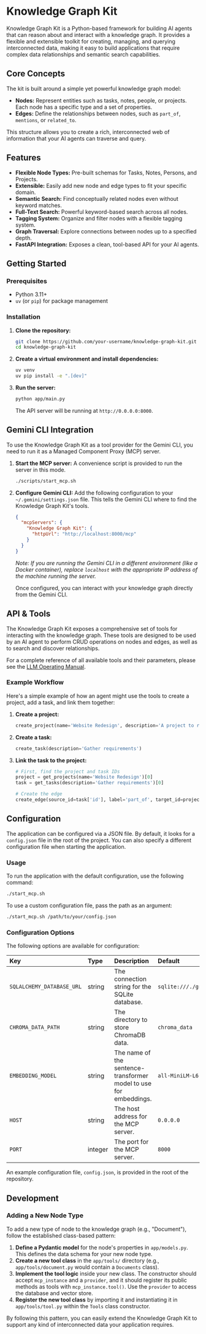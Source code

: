 # Knowledge Graph Kit

Knowledge Graph Kit is a Python-based framework for building AI agents that can reason about and interact with a knowledge graph. It provides a flexible and extensible toolkit for creating, managing, and querying interconnected data, making it easy to build applications that require complex data relationships and semantic search capabilities.

## Core Concepts

The kit is built around a simple yet powerful knowledge graph model:

*   **Nodes:** Represent entities such as tasks, notes, people, or projects. Each node has a specific type and a set of properties.
*   **Edges:** Define the relationships between nodes, such as `part_of`, `mentions`, or `related_to`.

This structure allows you to create a rich, interconnected web of information that your AI agents can traverse and query.

## Features

*   **Flexible Node Types:** Pre-built schemas for Tasks, Notes, Persons, and Projects.
*   **Extensible:** Easily add new node and edge types to fit your specific domain.
*   **Semantic Search:** Find conceptually related nodes even without keyword matches.
*   **Full-Text Search:** Powerful keyword-based search across all nodes.
*   **Tagging System:** Organize and filter nodes with a flexible tagging system.
*   **Graph Traversal:** Explore connections between nodes up to a specified depth.
*   **FastAPI Integration:** Exposes a clean, tool-based API for your AI agents.

## Getting Started

### Prerequisites

*   Python 3.11+
*   `uv` (or `pip`) for package management

### Installation

1.  **Clone the repository:**
    ```bash
    git clone https://github.com/your-username/knowledge-graph-kit.git
    cd knowledge-graph-kit
    ```

2.  **Create a virtual environment and install dependencies:**
    ```bash
    uv venv
    uv pip install -e ".[dev]"
    ```

3.  **Run the server:**
    ```bash
    python app/main.py
    ```
    The API server will be running at `http://0.0.0.0:8000`.

## Gemini CLI Integration

To use the Knowledge Graph Kit as a tool provider for the Gemini CLI, you need to run it as a Managed Component Proxy (MCP) server.

1.  **Start the MCP server:**
    A convenience script is provided to run the server in this mode.
    ```bash
    ./scripts/start_mcp.sh
    ```

2.  **Configure Gemini CLI:**
    Add the following configuration to your `~/.gemini/settings.json` file. This tells the Gemini CLI where to find the Knowledge Graph Kit's tools.

    ```json
    {
      "mcpServers": {
        "Knowledge Graph Kit": {
          "httpUrl": "http://localhost:8000/mcp"
        }
      }
    }
    ```
    *Note: If you are running the Gemini CLI in a different environment (like a Docker container), replace `localhost` with the appropriate IP address of the machine running the server.*

    Once configured, you can interact with your knowledge graph directly from the Gemini CLI.

## API & Tools

The Knowledge Graph Kit exposes a comprehensive set of tools for interacting with the knowledge graph. These tools are designed to be used by an AI agent to perform CRUD operations on nodes and edges, as well as to search and discover relationships.

For a complete reference of all available tools and their parameters, please see the [LLM Operating Manual](./INSTRUCTIONS.md).

### Example Workflow

Here's a simple example of how an agent might use the tools to create a project, add a task, and link them together:

1.  **Create a project:**
    ```python
    create_project(name='Website Redesign', description='A project to redesign the company website.')
    ```

2.  **Create a task:**
    ```python
    create_task(description='Gather requirements')
    ```

3.  **Link the task to the project:**
    ```python
    # First, find the project and task IDs
    project = get_projects(name='Website Redesign')[0]
    task = get_tasks(description='Gather requirements')[0]

    # Create the edge
    create_edge(source_id=task['id'], label='part_of', target_id=project['id'])
    ```

## Configuration

The application can be configured via a JSON file. By default, it looks for a `config.json` file in the root of the project. You can also specify a different configuration file when starting the application.

### Usage

To run the application with the default configuration, use the following command:

```bash
./start_mcp.sh
```

To use a custom configuration file, pass the path as an argument:

```bash
./start_mcp.sh /path/to/your/config.json
```

### Configuration Options

The following options are available for configuration:

| Key | Type | Description | Default |
| :--- | :--- | :--- | :--- |
| `SQLALCHEMY_DATABASE_URL` | string | The connection string for the SQLite database. | `sqlite:///./graph.db` |
| `CHROMA_DATA_PATH` | string | The directory to store ChromaDB data. | `chroma_data` |
| `EMBEDDING_MODEL` | string | The name of the sentence-transformer model to use for embeddings. | `all-MiniLM-L6-v2` |
| `HOST` | string | The host address for the MCP server. | `0.0.0.0` |
| `PORT` | integer | The port for the MCP server. | `8000` |

An example configuration file, `config.json`, is provided in the root of the repository.

## Development

### Adding a New Node Type

To add a new type of node to the knowledge graph (e.g., "Document"), follow the established class-based pattern:

1.  **Define a Pydantic model** for the node's properties in `app/models.py`. This defines the data schema for your new node type.
2.  **Create a new tool class** in the `app/tools/` directory (e.g., `app/tools/document.py` would contain a `Documents` class).
3.  **Implement the tool logic** inside your new class. The constructor should accept `mcp_instance` and a `provider`, and it should register its public methods as tools with `mcp_instance.tool()`. Use the `provider` to access the database and vector store.
4.  **Register the new tool class** by importing it and instantiating it in `app/tools/tool.py` within the `Tools` class constructor.

By following this pattern, you can easily extend the Knowledge Graph Kit to support any kind of interconnected data your application requires.

